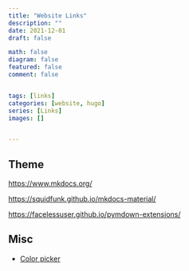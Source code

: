 ```yaml
---
title: "Website Links"
description: ""
date: 2021-12-01
draft: false

math: false
diagram: false
featured: false
comment: false


tags: [links]
categories: [website, hugo]
series: [Links]
images: []


---
```



## Theme

https://www.mkdocs.org/

https://squidfunk.github.io/mkdocs-material/

https://facelessuser.github.io/pymdown-extensions/

## Misc

* [Color picker](https://casesandberg.github.io/react-color/)
